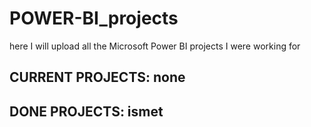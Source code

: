 # POWER-BI_projects
here I will upload all the Microsoft Power BI projects I were working for 


## CURRENT PROJECTS: none

## DONE PROJECTS: ismet
